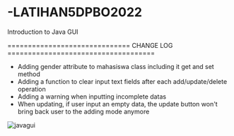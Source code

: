 # -LATIHAN5DPBO2022
Introduction to Java GUI

============================== CHANGE LOG ====================================
- Adding gender attribute to mahasiswa class including it get and set method
- Adding a function to clear input text fields after each add/update/delete operation
- Adding a warning when inputting incomplete datas
- When updating, if user input an empty data, the update button won't bring back user to the adding mode anymore

![javagui](https://user-images.githubusercontent.com/82450154/159227249-c113f611-ce4a-489f-9f77-265f8ea227a1.png)

